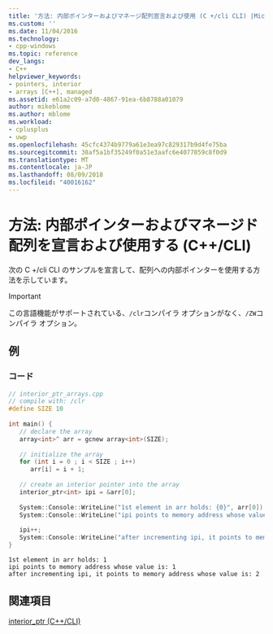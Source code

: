 ```yaml
---
title: '方法: 内部ポインターおよびマネージ配列宣言および使用 (C +/cli CLI) |Microsoft Docs'
ms.custom: ''
ms.date: 11/04/2016
ms.technology:
- cpp-windows
ms.topic: reference
dev_langs:
- C++
helpviewer_keywords:
- pointers, interior
- arrays [C++], managed
ms.assetid: e61a2c09-a7d0-4867-91ea-6b8788a01079
author: mikeblome
ms.author: mblome
ms.workload:
- cplusplus
- uwp
ms.openlocfilehash: 45cfc4374b9779a61e3ea97c829317b9d4fe75ba
ms.sourcegitcommit: 38af5a1bf35249f0a51e3aafc6e4077859c8f0d9
ms.translationtype: MT
ms.contentlocale: ja-JP
ms.lasthandoff: 08/09/2018
ms.locfileid: "40016162"
---
```

# <a name="how-to-declare-and-use-interior-pointers-and-managed-arrays-ccli"></a>方法: 内部ポインターおよびマネージド配列を宣言および使用する (C++/CLI)
次の C +/cli CLI のサンプルを宣言して、配列への内部ポインターを使用する方法を示しています。  
  
> [!IMPORTANT]
>  この言語機能がサポートされている、`/clr`コンパイラ オプションがなく、`/ZW`コンパイラ オプション。  
  
## <a name="example"></a>例  
  
### <a name="code"></a>コード  
  
```cpp  
// interior_ptr_arrays.cpp  
// compile with: /clr  
#define SIZE 10  
  
int main() {  
   // declare the array  
   array<int>^ arr = gcnew array<int>(SIZE);  
  
   // initialize the array  
   for (int i = 0 ; i < SIZE ; i++)  
      arr[i] = i + 1;  
  
   // create an interior pointer into the array  
   interior_ptr<int> ipi = &arr[0];  
  
   System::Console::WriteLine("1st element in arr holds: {0}", arr[0]);  
   System::Console::WriteLine("ipi points to memory address whose value is: {0}", *ipi);  
  
   ipi++;  
   System::Console::WriteLine("after incrementing ipi, it points to memory address whose value is: {0}", *ipi);  
}  
```  
  
```Output  
1st element in arr holds: 1  
ipi points to memory address whose value is: 1  
after incrementing ipi, it points to memory address whose value is: 2  
```  
  
## <a name="see-also"></a>関連項目  
 [interior_ptr (C++/CLI)](../windows/interior-ptr-cpp-cli.md)